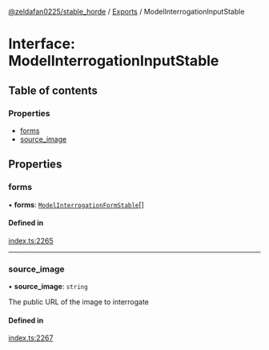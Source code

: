 [@zeldafan0225/stable_horde](../modules.md) / [Exports](../modules.md) / ModelInterrogationInputStable

# Interface: ModelInterrogationInputStable

## Table of contents

### Properties

- [forms](ModelInterrogationInputStable.md#forms)
- [source\_image](ModelInterrogationInputStable.md#source_image)

## Properties

### forms

• **forms**: [`ModelInterrogationFormStable`](ModelInterrogationFormStable.md)[]

#### Defined in

[index.ts:2265](https://github.com/ZeldaFan0225/stable_horde/blob/bf3b9d2/index.ts#L2265)

___

### source\_image

• **source\_image**: `string`

The public URL of the image to interrogate

#### Defined in

[index.ts:2267](https://github.com/ZeldaFan0225/stable_horde/blob/bf3b9d2/index.ts#L2267)
